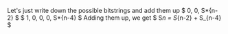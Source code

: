 Let's just write down the possible bitstrings and add them up 
$ 0, 0, S*{n-2} $ 
$ 1, 0, 0, 0, S*{n-4} $ 
Adding them up, we get $ S*n = S*{n-2} + S_{n-4} $
